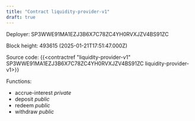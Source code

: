 ```yaml
---
title: "Contract liquidity-provider-v1"
draft: true
---
```

Deployer: SP3WWE91MA1EZJ3B6X7C78ZC4YH0RVXJZV4BS91ZC


 



Block height: 493615 (2025-01-21T17:51:47.000Z)

Source code: {{<contractref "liquidity-provider-v1" SP3WWE91MA1EZJ3B6X7C78ZC4YH0RVXJZV4BS91ZC liquidity-provider-v1>}}

Functions:

* accrue-interest _private_
* deposit _public_
* redeem _public_
* withdraw _public_
